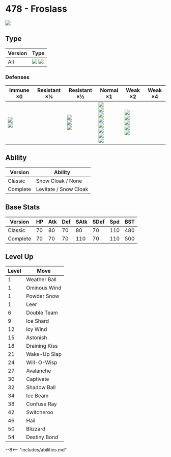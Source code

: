 # 478 - Froslass
![][478]

## Type

Version | Type
---     | ---
All     | ![][ice]  ![][ghost]

### Defenses

Immune ×0                        | Resistant ×¼ | Resistant ×½                            | Normal ×1                                                                                                                | Weak ×2                                                             | Weak ×4
---                              | ---          | ---                                     | ---                                                                                                                      | ---                                                                 | ---
![][normal]<br>![][fighting]<br> | &nbsp;       | ![][poison]<br>![][bug]<br>![][ice]<br> | ![][flying]<br>![][ground]<br>![][water]<br>![][grass]<br>![][electric]<br>![][psychic]<br>![][dragon]<br>![][fairy]<br> | ![][rock]<br>![][ghost]<br>![][steel]<br>![][fire]<br>![][dark]<br> | &nbsp;

## Ability

Version  | Ability
---      | ---
Classic  | Snow Cloak / None
Complete | Levitate / Snow Cloak

## Base Stats

Version  | HP  | Atk | Def | SAtk | SDef | Spd | BST
---      | --- | --- | --- | ---  | ---  | --- | ---
Classic  | 70  | 80  | 70  | 80   | 70   | 110 | 480
Complete | 70  | 70  | 70  | 110  | 70   | 110 | 500

## Level Up

Level | Move
---   | ---
1     | Weather Ball
1     | Ominous Wind
1     | Powder Snow
1     | Leer
6     | Double Team
9     | Ice Shard
12    | Icy Wind
15    | Astonish
18    | Draining Kiss
21    | Wake-Up Slap
24    | Will-O-Wisp
27    | Avalanche
30    | Captivate
32    | Shadow Ball
34    | Ice Beam
38    | Confuse Ray
42    | Switcheroo
46    | Hail
50    | Blizzard
54    | Destiny Bond


--8<-- "includes/abilities.md"

[478]: ../img/pokemon/478.png
[normal]: ../img/types/normal.png
[fire]: ../img/types/fire.png
[fighting]: ../img/types/fighting.png
[water]: ../img/types/water.png
[flying]: ../img/types/flying.png
[grass]: ../img/types/grass.png
[poison]: ../img/types/poison.png
[electric]: ../img/types/electric.png
[ground]: ../img/types/ground.png
[psychic]: ../img/types/psychic.png
[rock]: ../img/types/rock.png
[ice]: ../img/types/ice.png
[bug]: ../img/types/bug.png
[dragon]: ../img/types/dragon.png
[ghost]: ../img/types/ghost.png
[dark]: ../img/types/dark.png
[steel]: ../img/types/steel.png
[fairy]: ../img/types/fairy.png
